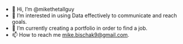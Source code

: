- 👋 Hi, I’m @mikethetallguy
- 👀 I’m interested in using Data effectively to communicate and reach goals.
- 🌱 I’m currently creating a portfolio in order to find a job.
- 📫 How to reach me mike.bischak9@gmail.com.

<!---
mikethetallguy/mikethetallguy is a ✨ special ✨ repository because its `README.md` (this file) appears on your GitHub profile.
You can click the Preview link to take a look at your changes.
--->
